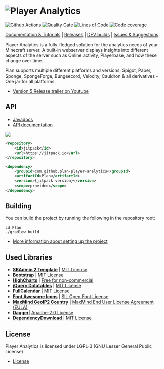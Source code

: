 # ![Player Analytics](http://puu.sh/AXSg7/5f2f78c06c.jpg)

[![Github Actions](https://github.com/plan-player-analytics/Plan/workflows/CI/badge.svg)](https://github.com/plan-player-analytics/Plan/actions/workflows/ci.yml)
[![Quality Gate](https://sonarcloud.io/api/project_badges/measure?project=com.djrapitops%3APlan&metric=alert_status)](https://sonarcloud.io/dashboard?id=com.djrapitops%3APlan)
[![Lines of Code](https://sonarcloud.io/api/project_badges/measure?project=com.djrapitops%3APlan&metric=ncloc)](https://sonarcloud.io/dashboard?id=com.djrapitops%3APlan)
[![Code coverage](https://sonarcloud.io/api/project_badges/measure?project=com.djrapitops%3APlan&metric=coverage)](https://sonarcloud.io/dashboard?id=com.djrapitops%3APlan)

[Documentation & Tutorials](https://github.com/plan-player-analytics/Plan/wiki) | [Releases](https://github.com/plan-player-analytics/Plan/releases) | [DEV builds](https://github.com/plan-player-analytics/Plan/actions/workflows/ci.yml?query=branch%3Amaster) | [Issues & Suggestions](https://github.com/plan-player-analytics/Plan/issues)

Player Analytics is a fully-fledged solution for the analytics needs of your Minecraft server. A built-in webserver displays insights into different aspects of the server such as Online activity, Playerbase, and how these change over time.

Plan supports multiple different platforms and versions; Spigot, Paper, Sponge, SpongeForge, Bungeecord, Velocity, Cauldron & all derivatives - One jar for all platforms.

- [Version 5 Release trailer on Youtube](https://www.youtube.com/watch?v=BS_Ti9zkoRc)

## API

- [Javadocs](https://plan-player-analytics.github.io/Plan/)
- [API documentation](https://github.com/plan-player-analytics/Plan/wiki/APIv5)

[![](https://jitpack.io/v/plan-player-analytics/Plan.svg)](https://jitpack.io/#plan-player-analytics/Plan)

```xml
<repository>
    <id>jitpack</id>
    <url>https://jitpack.io</url>
</repository>

<dependency>
    <groupId>com.github.plan-player-analytics</groupId>
    <artifactId>Plan</artifactId>
    <version>{jitpack version}</version>
    <scope>provided</scope>
</dependency>
```

## Building

You can build the project by running the following in the repository root:
```
cd Plan
./gradlew build
```

- [More information about setting up the project](https://github.com/plan-player-analytics/Plan/wiki/Project-Setup)

## Used Libraries

- **[SBAdmin 2 Template](https://github.com/BlackrockDigital/startbootstrap-sb-admin-2)** | [MIT License](https://opensource.org/licenses/MIT)
- **[Bootstrap](https://getbootstrap.com/)** | [MIT License](https://v4-alpha.getbootstrap.com/about/license/)
- **[HighCharts](https://www.highcharts.com/)** | [Free for non-commercial](https://www.highcharts.com/products/highcharts/#non-commercial)
- **[jQuery Datatables](https://datatables.net/)** | [MIT License](https://datatables.net/license/mit)
- **[FullCalendar](https://github.com/fullcalendar/fullcalendar)** | [MIT License](https://datatables.net/license/mit)
- **[Font Awesome Icons](http://fontawesome.io/icons/)** | [SIL Open Font License](http://scripts.sil.org/cms/scripts/page.php?site_id=nrsi&id=OFL)
- **[MaxMind GeoIP2 Country](https://www.maxmind.com/en/geoip2-country-database)** | [MaxMind End User License Agreement (EULA)](https://www.maxmind.com/en/end-user-license-agreement)
- **[Dagger](https://dagger.dev/)**| [Apache-2.0 License](https://github.com/google/dagger/blob/master/LICENSE.txt)
- **[DependencyDownload](https://github.com/Vankka/DependencyDownload)** | [MIT License](https://github.com/Vankka/DependencyDownload/blob/main/LICENSE)

## License

Player Analytics is licensed under LGPL-3 (GNU Lesser General Public License)

- [License](https://github.com/plan-player-analytics/Plan/blob/master/LICENSE)
